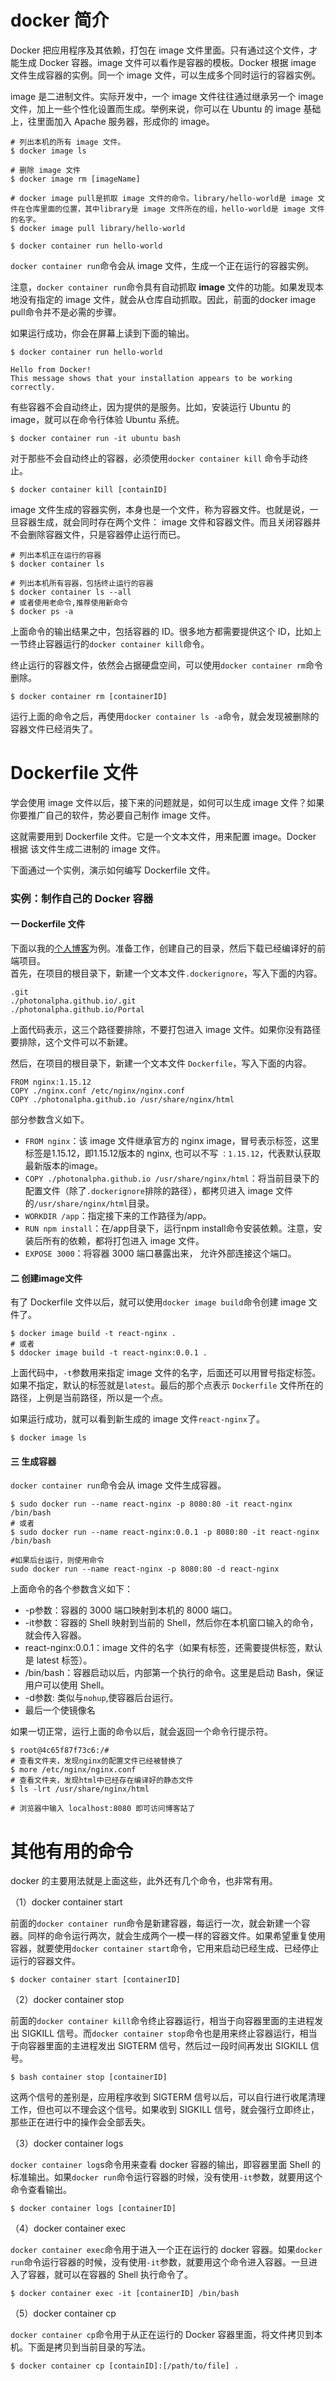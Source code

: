 # docker 简介
Docker 把应用程序及其依赖，打包在 image 文件里面。只有通过这个文件，才能生成 Docker 容器。image 文件可以看作是容器的模板。Docker 根据 image 文件生成容器的实例。同一个 image 文件，可以生成多个同时运行的容器实例。

image 是二进制文件。实际开发中，一个 image 文件往往通过继承另一个 image 文件，加上一些个性化设置而生成。举例来说，你可以在 Ubuntu 的 image 基础上，往里面加入 Apache 服务器，形成你的 image。

    # 列出本机的所有 image 文件。
    $ docker image ls

    # 删除 image 文件
    $ docker image rm [imageName]

    # docker image pull是抓取 image 文件的命令。library/hello-world是 image 文件在仓库里面的位置，其中library是 image 文件所在的组，hello-world是 image 文件的名字。
    $ docker image pull library/hello-world

    $ docker container run hello-world
`docker container run`命令会从 image 文件，生成一个正在运行的容器实例。

注意，`docker container run`命令具有自动抓取 **image** 文件的功能。如果发现本地没有指定的 image 文件，就会从仓库自动抓取。因此，前面的docker image pull命令并不是必需的步骤。

如果运行成功，你会在屏幕上读到下面的输出。

    $ docker container run hello-world

    Hello from Docker!
    This message shows that your installation appears to be working correctly.

有些容器不会自动终止，因为提供的是服务。比如，安装运行 Ubuntu 的 image，就可以在命令行体验 Ubuntu 系统。

    $ docker container run -it ubuntu bash

对于那些不会自动终止的容器，必须使用`docker container kill` 命令手动终止。

    $ docker container kill [containID]

image 文件生成的容器实例，本身也是一个文件，称为容器文件。也就是说，一旦容器生成，就会同时存在两个文件： image 文件和容器文件。而且关闭容器并不会删除容器文件，只是容器停止运行而已。

    # 列出本机正在运行的容器
    $ docker container ls

    # 列出本机所有容器，包括终止运行的容器
    $ docker container ls --all
    # 或者使用老命令,推荐使用新命令
    $ docker ps -a

上面命令的输出结果之中，包括容器的 ID。很多地方都需要提供这个 ID，比如上一节终止容器运行的`docker container kill`命令。

终止运行的容器文件，依然会占据硬盘空间，可以使用`docker container rm`命令删除。

    $ docker container rm [containerID]

运行上面的命令之后，再使用`docker container ls -a`命令，就会发现被删除的容器文件已经消失了。

# Dockerfile 文件
学会使用 image 文件以后，接下来的问题就是，如何可以生成 image 文件？如果你要推广自己的软件，势必要自己制作 image 文件。

这就需要用到 Dockerfile 文件。它是一个文本文件，用来配置 image。Docker 根据 该文件生成二进制的 image 文件。

下面通过一个实例，演示如何编写 Dockerfile 文件。

### 实例：制作自己的 Docker 容器
#### 一 Dockerfile 文件
下面以我的[个人博客](https://github.com/PhotonAlpha/photonalpha.github.io.git)为例。准备工作，创建自己的目录，然后下载已经编译好的前端项目。  
首先，在项目的根目录下，新建一个文本文件`.dockerignore`，写入下面的内容。  

    .git
    ./photonalpha.github.io/.git
    ./photonalpha.github.io/Portal

上面代码表示，这三个路径要排除，不要打包进入 image 文件。如果你没有路径要排除，这个文件可以不新建。

然后，在项目的根目录下，新建一个文本文件 `Dockerfile`，写入下面的内容。

    FROM nginx:1.15.12
    COPY ./nginx.conf /etc/nginx/nginx.conf
    COPY ./photonalpha.github.io /usr/share/nginx/html

部分参数含义如下。

- `FROM nginx`：该 image 文件继承官方的 nginx image，冒号表示标签，这里标签是1.15.12，即1.15.12版本的 nginx, 也可以不写 `：1.15.12`，代表默认获取最新版本的image。
- `COPY ./photonalpha.github.io /usr/share/nginx/html`：将当前目录下的配置文件（除了`.dockerignore`排除的路径），都拷贝进入 image 文件的`/usr/share/nginx/html`目录。
- `WORKDIR /app`：指定接下来的工作路径为/app。
- `RUN npm install`：在/app目录下，运行npm install命令安装依赖。注意，安装后所有的依赖，都将打包进入 image 文件。
- `EXPOSE 3000`：将容器 3000 端口暴露出来， 允许外部连接这个端口。

#### 二 创建image文件
有了 Dockerfile 文件以后，就可以使用`docker image build`命令创建 image 文件了。

    $ docker image build -t react-nginx .
    # 或者
    $ ddocker image build -t react-nginx:0.0.1 .

上面代码中，`-t`参数用来指定 image 文件的名字，后面还可以用冒号指定标签。如果不指定，默认的标签就是`latest`。最后的那个点表示 `Dockerfile` 文件所在的路径，上例是当前路径，所以是一个点。

如果运行成功，就可以看到新生成的 image 文件`react-nginx`了。

    $ docker image ls

#### 三 生成容器
`docker container run`命令会从 image 文件生成容器。
    
    $ sudo docker run --name react-nginx -p 8080:80 -it react-nginx /bin/bash
    # 或者
    $ sudo docker run --name react-nginx:0.0.1 -p 8080:80 -it react-nginx /bin/bash

    #如果后台运行，则使用命令
    sudo docker run --name react-nginx -p 8080:80 -d react-nginx

上面命令的各个参数含义如下：

- -p参数：容器的 3000 端口映射到本机的 8000 端口。
- -it参数：容器的 Shell 映射到当前的 Shell，然后你在本机窗口输入的命令，就会传入容器。
- react-nginx:0.0.1：image 文件的名字（如果有标签，还需要提供标签，默认是 latest 标签）。
- /bin/bash：容器启动以后，内部第一个执行的命令。这里是启动 Bash，保证用户可以使用 Shell。
- -d参数: 类似与`nohup`,使容器后台运行。
- 最后一个使镜像名

如果一切正常，运行上面的命令以后，就会返回一个命令行提示符。

    $ root@4c65f87f73c6:/#
    # 查看文件夹，发现nginx的配置文件已经被替换了
    $ more /etc/nginx/nginx.conf
    # 查看文件夹，发现html中已经存在编译好的静态文件
    $ ls -lrt /usr/share/nginx/html

    # 浏览器中输入 localhost:8080 即可访问博客站了


# 其他有用的命令
docker 的主要用法就是上面这些，此外还有几个命令，也非常有用。

（1）docker container start

前面的`docker container run`命令是新建容器，每运行一次，就会新建一个容器。同样的命令运行两次，就会生成两个一模一样的容器文件。如果希望重复使用容器，就要使用`docker container start`命令，它用来启动已经生成、已经停止运行的容器文件。

    $ docker container start [containerID]

（2）docker container stop

前面的`docker container kill`命令终止容器运行，相当于向容器里面的主进程发出 SIGKILL 信号。而`docker container stop`命令也是用来终止容器运行，相当于向容器里面的主进程发出 SIGTERM 信号，然后过一段时间再发出 SIGKILL 信号。

    $ bash container stop [containerID]

这两个信号的差别是，应用程序收到 SIGTERM 信号以后，可以自行进行收尾清理工作，但也可以不理会这个信号。如果收到 SIGKILL 信号，就会强行立即终止，那些正在进行中的操作会全部丢失。

（3）docker container logs

`docker container log`s命令用来查看 docker 容器的输出，即容器里面 Shell 的标准输出。如果`docker run`命令运行容器的时候，没有使用`-it`参数，就要用这个命令查看输出。

    $ docker container logs [containerID]

（4）docker container exec

`docker container exec`命令用于进入一个正在运行的 docker 容器。如果`docker run`命令运行容器的时候，没有使用`-it`参数，就要用这个命令进入容器。一旦进入了容器，就可以在容器的 Shell 执行命令了。

    $ docker container exec -it [containerID] /bin/bash

（5）docker container cp

`docker container cp`命令用于从正在运行的 Docker 容器里面，将文件拷贝到本机。下面是拷贝到当前目录的写法。

    $ docker container cp [containID]:[/path/to/file] .
